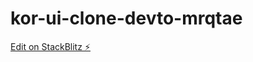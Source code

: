 # kor-ui-clone-devto-mrqtae

[Edit on StackBlitz ⚡️](https://stackblitz.com/edit/kor-ui-clone-devto-mrqtae)